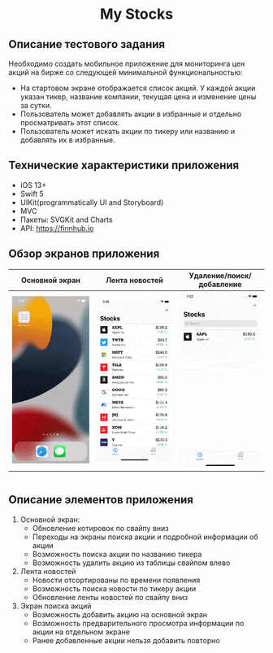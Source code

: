 <h1 align="center">My Stocks</h1> 

## Описание тестового задания
Необходимо создать мобильное приложение для мониторинга цен акций на
бирже со следующей минимальной функциональностью:
* На стартовом экране отображается список акций. У каждой акции
указан тикер, название компании, текущая цена и изменение цены за
сутки.
* Пользователь может добавлять акции в избранные и отдельно
просматривать этот список.
* Пользователь может искать акции по тикеру или названию и
добавлять их в избранные.

## Технические характеристики приложения

* iOS 13+
* Swift 5
* UIKit(programmatically UI and Storyboard)
* MVC
* Пакеты: SVGKit and Charts
* API: https://finnhub.io

## Обзор экранов приложения

<table>
    <thead>
        <tr>
            <th>Основной экран</th>
            <th>Лента новостей</th>
            <th>Удаление/поиск/добавление</th>
        </tr>
    </thead>
    <tbody>
        <tr>
            <td>
                <img width="250" src="Resources/MainScreen.gif">
            </td>
            <td>
                <img width="250" src="Resources/News.gif">
            </td>
                        <td>
                <img width="250" src="Resources/Search.gif">
            </td>
        </tr>
    </tbody>
</table>

<table>
    <thead>
        </tr>
    </tbody>
</table>

## Описание элементов приложения

1. Основной экран:
    * Обновление котировок по свайпу вниз
    * Переходы на экраны поиска акции и подробной информации об акции
    * Возможность поиска акции по названию тикера
    * Возможность удалить акцию из таблицы свайпом влево
2. Лента новостей
    * Новости отсортированы по времени появления
    * Возможность поиска новости по тикеру акции
    * Обновление ленты новостей по свайпу вниз
3. Экран поиска акций
    * Возможность добавить акцию на основной экран
    * Возможность предварительного просмотра информации по акции на отдельном экране
    * Ранее добавленные акции нельзя добавить повторно
    
